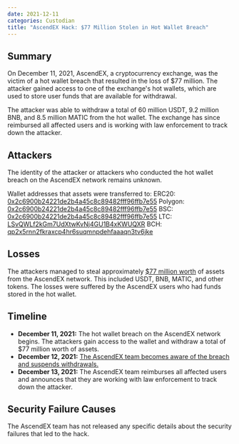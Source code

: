 ```yaml
---
date: 2021-12-11
categories: Custodian
title: "AscendEX Hack: $77 Million Stolen in Hot Wallet Breach"
---
```


## Summary

On December 11, 2021, AscendEX, a cryptocurrency exchange, was the victim of a hot wallet breach that resulted in the loss of $77 million. The attacker gained access to one of the exchange's hot wallets, which are used to store user funds that are available for withdrawal.

The attacker was able to withdraw a total of 60 million USDT, 9.2 million BNB, and 8.5 million MATIC from the hot wallet. The exchange has since reimbursed all affected users and is working with law enforcement to track down the attacker.

## Attackers

The identity of the attacker or attackers who conducted the hot wallet breach on the AscendEX network remains unknown. 

Wallet addresses that assets were transferred to:
ERC20: [0x2c6900b24221de2b4a45c8c89482fff96ffb7e55](https://etherscan.io/address/0x2c6900b24221de2b4a45c8c89482fff96ffb7e55)
Polygon: [0x2c6900b24221de2b4a45c8c89482fff96ffb7e55](https://polygonscan.com/address/0x2c6900b24221de2b4a45c8c89482fff96ffb7e55)
BSC: [0x2c6900b24221de2b4a45c8c89482fff96ffb7e55](https://bscscan.com/address/0x2C6900b24221dE2B4A45c8c89482fFF96FFB7E55)
LTC: [LSvQWLf2kGm7UdXtwKvNj4GU1B4xKWUQXR](https://blockchair.com/litecoin/address/LSvQWLf2kGm7UdXtwKvNj4GU1B4xKWUQXR)
BCH: [qp2x5rnn2fkraxcp4hr6suqmnpdehfaaaqn3tv6jke](https://blockchair.com/bitcoin-cash/address/qp2x5rnn2fkraxcp4hr6suqmnpdehfaaaqn3tv6jke)

## Losses

The attackers managed to steal approximately [$77 million worth](https://twitter.com/peckshield/status/1469915194004766722) of assets from the AscendEX network. This included USDT, BNB, MATIC, and other tokens. The losses were suffered by the AscendEX users who had funds stored in the hot wallet.

## Timeline

- **December 11, 2021:** The hot wallet breach on the AscendEX network begins. The attackers gain access to the wallet and withdraw a total of $77 million worth of assets.
- **December 12, 2021:** [The AscendEX team becomes aware of the breach and suspends withdrawals.](https://twitter.com/_AscendEX/status/1470029513551761412)
- **December 13, 2021:** The AscendEX team reimburses all affected users and announces that they are working with law enforcement to track down the attacker.

## Security Failure Causes

The AscendEX team has not released any specific details about the security failures that led to the hack. 
